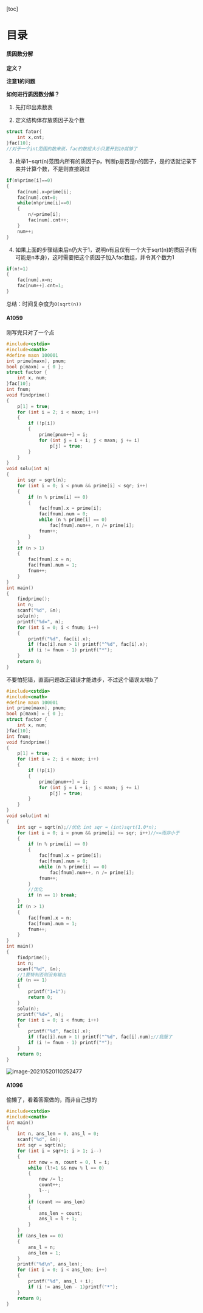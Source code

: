 [toc]

# 目录

#### 质因数分解

**定义？**

**注意1的问题**

**如何进行质因数分解？**

1.  先打印出素数表

2.  定义结构体存放质因子及个数

```c++
struct fator{
    int x,cnt;
}fac[10];
//对于一个int范围的数来说，fac的数组大小只要开到10就够了


```

3.  枚举1~sqrt(n)范围内所有的质因子p，判断p是否是n的因子，是的话就记录下来并计算个数，不是则直接跳过

```c++
if(n%prime[i]==0)
{
    fac[num].x=prime[i];
    fac[num].cnt=0;
    while(n%prime[i]==0)
    {
        n/=prime[i];
        fac[num].cnt++;
    }
    num++;
}
```



4.  如果上面的步骤结束后n仍大于1，说明n有且仅有一个大于sqrt(n)的质因子(有可能是n本身)，这时需要把这个质因子加入fac数组，并令其个数为1

```c++
if(n!=1)
{
	fac[num].x=n;
    fac[num++].cnt=1;
}
```

总结：时间复杂度为`O(sqrt(n))`



#### A1059

刚写完只对了一个点

```c++
#include<cstdio>
#include<cmath>
#define maxn 100001
int prime[maxn], pnum;
bool p[maxn] = { 0 };
struct factor {
	int x, num;
}fac[10];
int fnum;
void findprime()
{
	p[1] = true;
	for (int i = 2; i < maxn; i++)
	{
		if (!p[i])
		{
			prime[pnum++] = i;
			for (int j = i + i; j < maxn; j += i)
				p[j] = true;
		}
	}
}
void solu(int n)
{
	int sqr = sqrt(n);
	for (int i = 0; i < pnum && prime[i] < sqr; i++)
	{
		if (n % prime[i] == 0)
		{
			fac[fnum].x = prime[i];
			fac[fnum].num = 0;
			while (n % prime[i] == 0)
				fac[fnum].num++, n /= prime[i];
			fnum++;
		}
	}
	if (n > 1)
	{
		fac[fnum].x = n;
		fac[fnum].num = 1;
		fnum++;
	}
}
int main()
{
	findprime();
	int n;
	scanf("%d", &n);
	solu(n);
	printf("%d=", n);
	for (int i = 0; i < fnum; i++)
	{
		printf("%d", fac[i].x);
		if (fac[i].num > 1) printf("^%d", fac[i].x);
		if (i != fnum - 1) printf("*");
	}
	return 0;
}
```

不要怕犯错，直面问题改正错误才能进步，不过这个错误太啥b了

```c++
#include<cstdio>
#include<cmath>
#define maxn 100001
int prime[maxn], pnum;
bool p[maxn] = { 0 };
struct factor {
	int x, num;
}fac[10];
int fnum;
void findprime()
{
	p[1] = true;
	for (int i = 2; i < maxn; i++)
	{
		if (!p[i])
		{
			prime[pnum++] = i;
			for (int j = i + i; j < maxn; j += i)
				p[j] = true;
		}
	}
}
void solu(int n)
{
	int sqr = sqrt(n);//优化 int sqr = (int)sqrt(1.0*n);
	for (int i = 0; i < pnum && prime[i] <= sqr; i++)//<=而非小于
	{
		if (n % prime[i] == 0)
		{
			fac[fnum].x = prime[i];
			fac[fnum].num = 0;
			while (n % prime[i] == 0)
				fac[fnum].num++, n /= prime[i];
			fnum++;
		}
		//优化
		if (n == 1) break;
	}
	if (n > 1)
	{
		fac[fnum].x = n;
		fac[fnum].num = 1;
		fnum++;
	}
}
int main()
{
	findprime();
	int n;
	scanf("%d", &n);
	//1要特判否则没有输出
	if (n == 1)
	{
		printf("1=1");
		return 0;
	}
	solu(n);
	printf("%d=", n);
	for (int i = 0; i < fnum; i++)
	{
		printf("%d", fac[i].x);
		if (fac[i].num > 1) printf("^%d", fac[i].num);//我服了
		if (i != fnum - 1) printf("*");
	}
	return 0;
}
```

![image-20210520110252477](https://kreamyu-blog.oss-cn-beijing.aliyuncs.com/img/image-20210520110252477.png)

#### A1096

偷懒了，看着答案做的，而非自己想的

```c++
#include<cstdio>
#include<cmath>
int main()
{
	int n, ans_len = 0, ans_l = 0;
	scanf("%d", &n);
	int sqr = sqrt(n);
	for (int i = sqr+1; i > 1; i--)
	{
		int now = n, count = 0, l = i;
		while (l!=1 && now % l == 0)
		{
			now /= l;
			count++;
			l--;
		}
		if (count >= ans_len)
		{
			ans_len = count;
			ans_l = l + 1;
		}
	}
	if (ans_len == 0)
	{
		ans_l = n;
		ans_len = 1;
	}
	printf("%d\n", ans_len);
	for (int i = 0; i < ans_len; i++)
	{
		printf("%d", ans_l + i);
		if (i != ans_len - 1)printf("*");
	}
	return 0;
}
```



